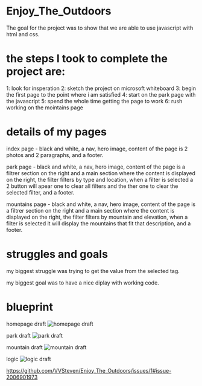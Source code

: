 # Enjoy_The_Outdoors
The goal for the project was to show that we are able to use javascript with html and css.

the steps I took to complete the project are:
================================================ 
1: look for insperation
2: sketch the project on microsoft whiteboard
3: begin the first page to the point where i am satisfied
4: start on the park page with the javascript 
5: spend the whole time getting the page to work
6: rush working on the mointains page

details of my pages
===============================================
index page - black and white,  a nav, hero image, content of the page is 2 photos and 2 paragraphs, and a footer.

park page -  black and white,  a nav, hero image, content of the page is a filtrer section on the right and a main section where the content is displayed
on the right, the filter filters by type and location, when a filter is selected a 2 button will apear one to clear all filters and the ther one to clear the selected filter, and a footer.

mountains page - black and white,  a nav, hero image, content of the page is a filtrer section on the right and a main section where the content is displayed on the right, the filter filters by mountain and elevation, when a filter is selected it will display the mountains that fit that description, and a footer.


struggles and goals
==============================================
my biggest struggle was trying to get the value from the selected <a> tag.

my biggest goal was to have a nice diplay with working code.

blueprint
=============================================
homepage draft
![homepage draft](C:\Users\Student\pluralsight\LearnToCode\Workbook5\Enjoy_The_Outdoors\images\readme\homepage.PNG)

park draft
![park draft](C:\Users\Student\pluralsight\LearnToCode\Workbook5\Enjoy_The_Outdoors\images\readme\park.PNG)

mountain draft
![mountain draft](C:\Users\Student\pluralsight\LearnToCode\Workbook5\Enjoy_The_Outdoors\images\readme\mountain.PNG)

logic
![logic draft](C:\Users\Student\pluralsight\LearnToCode\Workbook5\Enjoy_The_Outdoors\images\readme\logic.PNG)

https://github.com/VVSteven/Enjoy_The_Outdoors/issues/1#issue-2006901973
